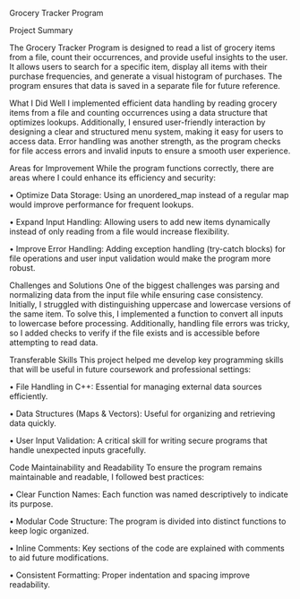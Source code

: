 Grocery Tracker Program

Project Summary

The Grocery Tracker Program is designed to read a list of grocery items from a file, count their occurrences, and provide useful insights to the user. It allows users to search for a specific item, display all items with their purchase frequencies, and generate a visual histogram of purchases. The program ensures that data is saved in a separate file for future reference.

What I Did Well
I implemented efficient data handling by reading grocery items from a file and counting occurrences using a data structure that optimizes lookups. Additionally, I ensured user-friendly interaction by designing a clear and structured menu system, making it easy for users to access data. Error handling was another strength, as the program checks for file access errors and invalid inputs to ensure a smooth user experience.

Areas for Improvement
While the program functions correctly, there are areas where I could enhance its efficiency and security:

•	Optimize Data Storage: Using an unordered_map instead of a regular map would improve performance for frequent lookups.

•	Expand Input Handling: Allowing users to add new items dynamically instead of only reading from a file would increase flexibility.

•	Improve Error Handling: Adding exception handling (try-catch blocks) for file operations and user input validation would make the program more robust.

Challenges and Solutions
One of the biggest challenges was parsing and normalizing data from the input file while ensuring case consistency. Initially, I struggled with distinguishing uppercase and lowercase versions of the same item. To solve this, I implemented a function to convert all inputs to lowercase before processing. Additionally, handling file errors was tricky, so I added checks to verify if the file exists and is accessible before attempting to read data.

Transferable Skills
This project helped me develop key programming skills that will be useful in future coursework and professional settings:

•	File Handling in C++: Essential for managing external data sources efficiently.

•	Data Structures (Maps & Vectors): Useful for organizing and retrieving data quickly.

•	User Input Validation: A critical skill for writing secure programs that handle unexpected inputs gracefully.

Code Maintainability and Readability
To ensure the program remains maintainable and readable, I followed best practices:

•	Clear Function Names: Each function was named descriptively to indicate its purpose.

•	Modular Code Structure: The program is divided into distinct functions to keep logic organized.

•	Inline Comments: Key sections of the code are explained with comments to aid future modifications.

•	Consistent Formatting: Proper indentation and spacing improve readability.
